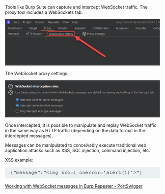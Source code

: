 Tools like Burp Suite can capture and intercept WebSocket traffic. The proxy tool includes a WebSockets tab.

![](../../_attachments/burp_websocket2.png)

The WebSocket proxy settings:

![](../../_attachments/burp_websocket.png)

Once intercepted, it is possible to manipulate and replay WebSocket traffic in the same way as HTTP traffic (depending on the data format in the intercepted messages).

Messages can be manipulated to conceivably execute traditional web application attacks such as XSS, SQL injection, command injection, etc.

XSS example:

![](../../_attachments/xss_simple.png)

[Working with WebSocket messages in Burp Repeater - PortSwigger](https://portswigger.net/burp/documentation/desktop/tools/repeater/websocket-messages)
